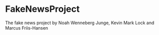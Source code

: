 # FakeNewsProject
The fake news project by Noah Wenneberg Junge, Kevin Mark Lock and Marcus Friis-Hansen
